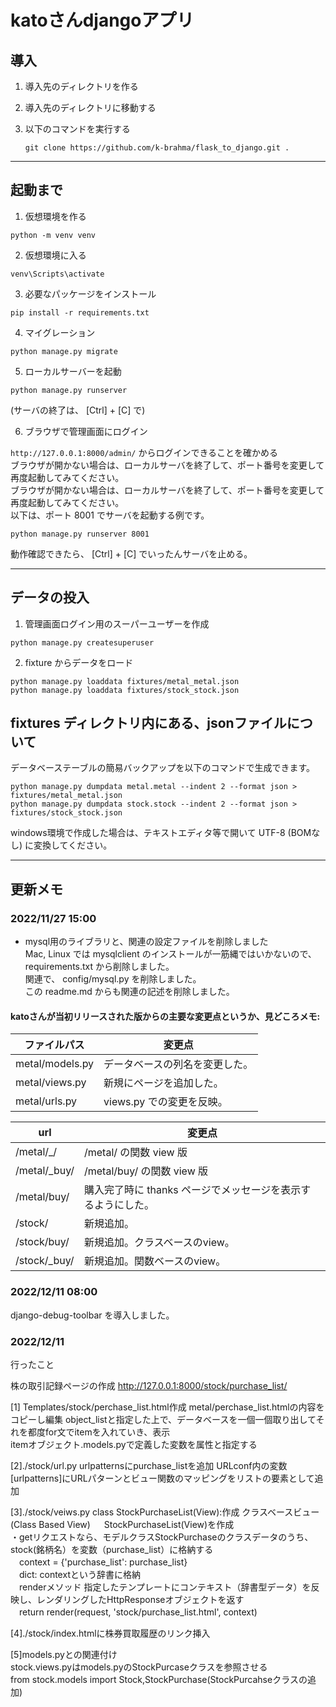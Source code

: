 # katoさんdjangoアプリ

## 導入

1. 導入先のディレクトリを作る

2. 導入先のディレクトリに移動する

3. 以下のコマンドを実行する

   ```git clone https://github.com/k-brahma/flask_to_django.git .```

***

## 起動まで

1. 仮想環境を作る

``` shell
python -m venv venv
```

2. 仮想環境に入る

``` shell
venv\Scripts\activate
```

3. 必要なパッケージをインストール

```shell
pip install -r requirements.txt
```

4. マイグレーション

```shell
python manage.py migrate
```

5. ローカルサーバーを起動

```shell
python manage.py runserver
```

(サーバの終了は、 [Ctrl] + [C] で)

6. ブラウザで管理画面にログイン

`http://127.0.0.1:8000/admin/` からログインできることを確かめる  
ブラウザが開かない場合は、ローカルサーバを終了して、ポート番号を変更して再度起動してみてください。  
ブラウザが開かない場合は、ローカルサーバを終了して、ポート番号を変更して再度起動してみてください。  
以下は、ポート 8001 でサーバを起動する例です。

```shell
python manage.py runserver 8001
```

動作確認できたら、 [Ctrl] + [C] でいったんサーバを止める。

***

## データの投入

1. 管理画面ログイン用のスーパーユーザーを作成

```shell
python manage.py createsuperuser
```

2. fixture からデータをロード

```shell
python manage.py loaddata fixtures/metal_metal.json
python manage.py loaddata fixtures/stock_stock.json
```

## fixtures ディレクトリ内にある、jsonファイルについて

データベーステーブルの簡易バックアップを以下のコマンドで生成できます。

```shell
python manage.py dumpdata metal.metal --indent 2 --format json > fixtures/metal_metal.json
python manage.py dumpdata stock.stock --indent 2 --format json > fixtures/stock_stock.json
```

windows環境で作成した場合は、テキストエディタ等で開いて UTF-8 (BOMなし) に変換してください。

***

## 更新メモ

### 2022/11/27 15:00

- mysql用のライブラリと、関連の設定ファイルを削除しました  
  Mac, Linux では mysqlclient のインストールが一筋縄ではいかないので、 requirements.txt から削除しました。  
  関連で、 config/mysql.py を削除しました。  
  この readme.md からも関連の記述を削除しました。

#### katoさんが当初リリースされた版からの主要な変更点というか、見どころメモ:

| ファイルパス          | 変更点                                          |
|-----------------|----------------------------------------------|
| metal/models.py | データベースの列名を変更した。                              |
| metal/views.py  | 新規にページを追加した。|
| metal/urls.py   | views.py での変更を反映。                            |

| url          | 変更点
|--------------|------------------------------------|
| /metal/_/    | /metal/ の関数 view 版                 |
| /metal/_buy/ | /metal/buy/ の関数 view 版             |
| /metal/buy/  | 購入完了時に thanks ページでメッセージを表示するようにした。 |
| /stock/      | 新規追加。                              |
| /stock/buy/  | 新規追加。クラスベースのview。                  |
| /stock/_buy/ | 新規追加。関数ベースのview。                   |

### 2022/12/11 08:00

django-debug-toolbar を導入しました。  


### 2022/12/11
行ったこと

株の取引記録ページの作成
http://127.0.0.1:8000/stock/purchase_list/

[1] Templates/stock/perchase_list.html作成
metal/perchase_list.htmlの内容をコピーし編集
object_listと指定した上で、データベースを一個一個取り出してそれを都度for文でitemを入れていき、表示  
itemオブジェクト.models.pyで定義した変数を属性と指定する

[2]./stock/url.py urlpatternsにpurchase_listを追加
URLconf内の変数[urlpatterns]にURLパターンとビュー関数のマッピングをリストの要素として追加  

[3]./stock/veiws.py class StockPurchaseList(View):作成
クラスベースビュー(Class Based View)  　
StockPurchaseList(View)を作成  
・getリクエストなら、モデルクラスStockPurchaseのクラスデータのうち、stock(銘柄名）を変数（purchase_list）に格納する  
　context = {'purchase_list': purchase_list}  
　dict: contextという辞書に格納  
　renderメソッド 指定したテンプレートにコンテキスト（辞書型データ）を反映し、レンダリングしたHttpResponseオブジェクトを返す  
　return render(request, 'stock/purchase_list.html', context)  

[4]./stock/index.htmlに株券買取履歴のリンク挿入

[5]models.pyとの関連付け  
stock.views.pyはmodels.pyのStockPurcaseクラスを参照させる  
from stock.models import Stock,StockPurchase(StockPurcahseクラスの追加)  
